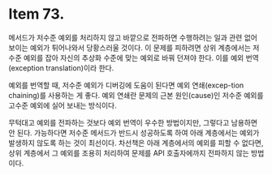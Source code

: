 # Item 73. 
메서드가 저수준 예외를 처리하지 않고 바깥으로 전파하면 수행하려는 일과 관련 없어 보이는 예외가 튀어나와서 당황스러울 것이다. 
이 문제를 피하려면 상위 계층에서는 저수준 예외를 잡아 자신의 추상화 수준에 맞는 예외로 바꿔 던져야 한다. 
이를 예외 번역(exception translation)이라 한다.

예외를 번역할 때, 저수준 예외가 디버깅에 도움이 된다면 예외 연쇄(excep-tion chaining)를 사용하는 게 좋다. 
예외 연쇄란 문제의 근본 원인(cause)인 저수준 예외를 고수준 예외에 실어 보내는 방식이다.

무턱대고 예외를 전파하는 것보다 예외 번역이 우수한 방법이지만, 그렇다고 남용하면 안 된다. 
가능하다면 저수준 메서드가 반드시 성공하도록 하여 아래 계층에서는 예외가 발생하지 않도록 하는 것이 최선이다. 
차선책은 아래 계층에서의 예외를 피할 수 없다면, 상위 계층에서 그 예외를 조용히 처리하여 문제를 API 호출자에까지 전파하지 않는 방법이다. 